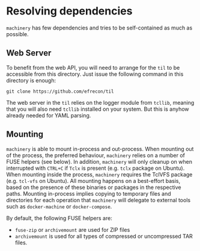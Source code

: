 # Resolving dependencies

`machinery` has few dependencies and tries to be self-contained as
much as possible.

## Web Server

To benefit from the web API, you will need to arrange for the `til` to be
accessible from this directory.  Just issue the following command in this
directory is enough:

    git clone https://github.com/efrecon/til

The web server in the `til` relies on the logger module from `tcllib`,
meaning that you will also need `tcllib` installed on your system.
But this is anyhow already needed for YAML parsing.

## Mounting

`machinery` is able to mount in-process and out-process. When mounting out of
the process, the preferred behaviour, `machinery` relies on a number of FUSE
helpers (see below). In addition, `machinery` will only cleanup on when
interrupted with `CTRL+C` if `Tclx` is present (e.g. `tclx` package on Ubuntu).
When mounting inside the process, `machinery` requires the TclVFS package (e.g.
`tcl-vfs` on Ubuntu). All mounting happens on a best-effort basis, based on the
presence of these binaries or packages in the respective paths. Mounting
in-process implies copying to temporary files and directories for each operation
that `machinery` will delegate to external tools such as `docker-machine` or
`docker-compose`.

By default, the following FUSE helpers are:

* `fuse-zip` or `archivemount` are used for ZIP files
* `archivemount` is used for all types of compressed or uncompressed TAR files.